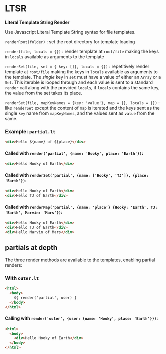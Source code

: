 # LTSR

**Literal Template String Render**

Use Javascript Literal Template String syntax for file templates.

`renderRoot(folder)` : set the root directory for template loading

`render(file, locals = {})` : render template at `root/file` making the keys in `locals` available as arguments to the template

`renderSet(file, set = { key: []}, locals = {})` : repetitively render template at `root/file` making the keys in `locals` available as arguments to the template. The _single_ key in `set` must have a value of either an `Array` or a `Set`. This iterable is looped through and each value is sent to a standard `render` call along with the provided `locals`, if `locals` contains the same key, the value from the set takes its place.

`renderSet(file, mapKeyNames = {key: 'value'}, map = {}, locals = {})` : like `renderSet` except the content of `map` is iterated and the keys sent as the single `key` name from `mapKeyNames`, and the values sent as `value` from the same.

### Example: `partial.lt`
```html
<div>Hello ${name} of ${place}</div>
```
#### Called with `render('partial', {name: 'Hooky', place: 'Earth'})`:
```html
<div>Hello Hooky of Earth</div>
```
#### Called with `renderSet('partial', {name: ['Hooky', 'TJ']}, {place: 'Earth'})`:
```html
<div>Hello Hooky of Earth</div>
<div>Hello TJ of Earth</div>
```
#### Called with `renderMap('partial', {name: 'place'} {Hooky: 'Earth', TJ: 'Earth', Marvin: 'Mars'})`:
```html
<div>Hello Hooky of Earth</div>
<div>Hello TJ of Earth</div>
<div>Hello Marvin of Mars</div>
```
## partials at depth
The three render methods are available to the templates, enabling partial renders:
### With `outer.lt`
```html
<html>
  <body>
    ${ render('partial', user) }
  </body>
</html>
```
#### Calling with `render('outer', {user: {name: 'Hooky', place: 'Earth'}})`:
```html
<html>
  <body>
    <div>Hello Hooky of Earth</div>
  </body>
</html>
```